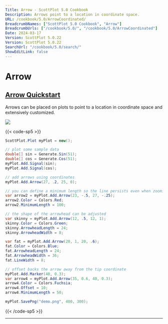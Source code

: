 ```yaml
---
Title: Arrow - ScottPlot 5.0 Cookbook
Description: Arrows point to a location in coordinate space.
URL: /cookbook/5.0/ArrowCoordinated/
BreadcrumbNames: ["ScottPlot 5.0 Cookbook", "Arrow"]
BreadcrumbUrls: ["/cookbook/5.0/", "/cookbook/5.0/ArrowCoordinated"]
Date: 2024-03-17
Version: ScottPlot 5.0.22
Version: ScottPlot 5.0.22
SearchUrl: "/cookbook/5.0/search/"
ShowEditLink: false
---
```


# Arrow


<h2><a href='/cookbook/5.0/ArrowCoordinated/ArrowQuickstart'>Arrow Quickstart</a></h2>

Arrows can be placed on plots to point to a location in coordinate space and extensively customized.

[![](/cookbook/5.0/images/ArrowQuickstart.png?240316204900)](/cookbook/5.0/images/ArrowQuickstart.png?240316204900)

{{< code-sp5 >}}

```cs
ScottPlot.Plot myPlot = new();

// plot some sample data
double[] sin = Generate.Sin(51);
double[] cos = Generate.Cos(51);
myPlot.Add.Signal(sin);
myPlot.Add.Signal(cos);

// add arrows using coordinates
myPlot.Add.Arrow(27, .2, 25, 0);

// you can define a minimum length so the line persists even when zooming out
var arrow2 = myPlot.Add.Arrow(23, -.5, 27, -.25);
arrow2.Color = Colors.Red;
arrow2.MinimumLength = 100;

// the shape of the arrowhead can be adjusted
var skinny = myPlot.Add.Arrow(12, .5, 12, 1);
skinny.Color = Colors.Green;
skinny.ArrowheadLength = 24;
skinny.ArrowheadWidth = 8;

var fat = myPlot.Add.Arrow(20, 1, 20, .6);
fat.Color = Colors.Blue;
fat.ArrowheadLength = 24;
fat.ArrowheadWidth = 36;
fat.LineWidth = 8;

// offset backs the arrow away from the tip coordinate
myPlot.Add.Marker(40, 0.3);
var arrow4 = myPlot.Add.Arrow(35, 0.6, 40, 0.3);
arrow4.Color = Colors.Fuchsia;
arrow4.Offset = 10;
arrow4.MinimumLength = 50;

myPlot.SavePng("demo.png", 400, 300);

```

{{< /code-sp5 >}}

<hr class='my-5 invisible'>

